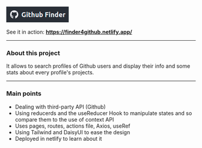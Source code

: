 ![](https://raw.githubusercontent.com/jcamilov/githubfinder/master/public/githubFinderLogo.png)

See it in action: **https://finder4github.netlify.app/**

------------

### About this project
It allows to search profiles of Github users and display their info and some stats about every profile's projects.

------------

### Main points
- Dealing with third-party API (Github)
- Using reducerds and the useReducer Hook to manipulate states and so compare them to the use of context API
- Uses pages, routes, actions file, Axios, useRef
- Using Tailwind and DaisyUI to ease the design
- Deployed in netlify to learn about it
